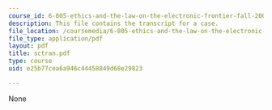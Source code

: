 ```yaml
---
course_id: 6-805-ethics-and-the-law-on-the-electronic-frontier-fall-2005
description: This file contains the transcript for a case.
file_location: /coursemedia/6-805-ethics-and-the-law-on-the-electronic-frontier-fall-2005/e25b77cea6a946c44458849d68e29823_sctran.pdf
file_type: application/pdf
layout: pdf
title: sctran.pdf
type: course
uid: e25b77cea6a946c44458849d68e29823

---
```

None